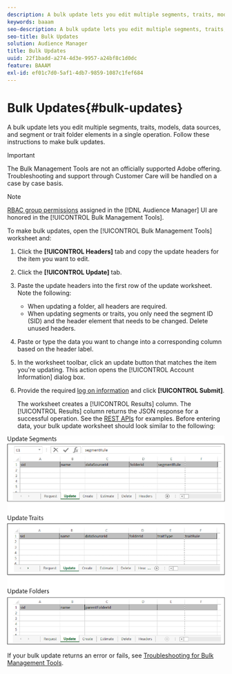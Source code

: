 ```yaml
---
description: A bulk update lets you edit multiple segments, traits, models, data sources, and segment or trait folder elements in a single operation. Follow these instructions to make bulk updates.
keywords: baaam
seo-description: A bulk update lets you edit multiple segments, traits, models, data sources, and segment or trait folder elements in a single operation. Follow these instructions to make bulk updates.
seo-title: Bulk Updates
solution: Audience Manager
title: Bulk Updates
uuid: 22f1badd-a274-4d3e-9957-a24bf8c1d0dc
feature: BAAAM
exl-id: ef01c7d0-5af1-4db7-9859-1087c1fef684
---
```

# Bulk Updates{#bulk-updates}

A bulk update lets you edit multiple segments, traits, models, data sources, and segment or trait folder elements in a single operation. Follow these instructions to make bulk updates.

>[!IMPORTANT]
>
>The Bulk Management Tools are not an officially supported Adobe offering. Troubleshooting and support through Customer Care will be handled on a case by case basis.

<!-- 

t_bulk_updates.xml

 -->

>[!NOTE]
>
>[RBAC group permissions](../../features/administration/administration-overview.md) assigned in the [!DNL Audience Manager] UI are honored in the [!UICONTROL Bulk Management Tools].

To make bulk updates, open the [!UICONTROL Bulk Management Tools] worksheet and: 

1. Click the **[!UICONTROL Headers]** tab and copy the update headers for the item you want to edit.
2. Click the **[!UICONTROL Update]** tab.
3. Paste the update headers into the first row of the update worksheet. Note the following:

    * When updating a folder, all headers are required. 
    * When updating segments or traits, you only need the segment ID (SID) and the header element that needs to be changed. Delete unused headers.

4. Paste or type the data you want to change into a corresponding column based on the header label.
5. In the worksheet toolbar, click an update button that matches the        item you're updating.
   This action opens the [!UICONTROL Account Information] dialog box. 

6. Provide the required [log on information](../../reference/bulk-management-tools/bulk-management-intro.md#auth-reqs) and click **[!UICONTROL Submit]**.

   The worksheet creates a [!UICONTROL Results] column. The [!UICONTROL Results] column returns the JSON response for a successful operation. See the [REST APIs](../../api/rest-api-main/rest-api-main.md) for examples. Before entering data, your bulk update worksheet should look similar to the following: 

![](assets/update.png)

If your bulk update returns an error or fails, see [Troubleshooting for Bulk Management Tools](../../reference/bulk-management-tools/bulk-troubleshooting.md).

